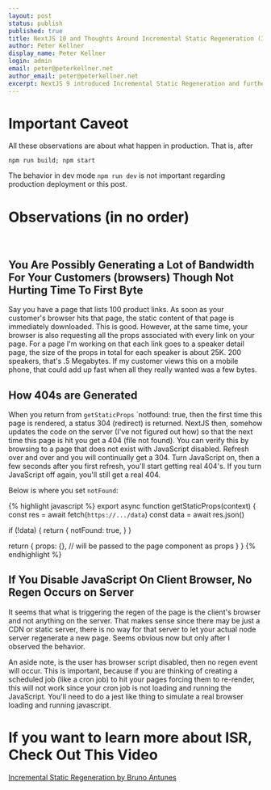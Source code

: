 ```yaml
---
layout: post
status: publish
published: true
title: NextJS 10 and Thoughts Around Incremental Static Regeneration (ISR)
author: Peter Kellner
display_name: Peter Kellner
login: admin
email: peter@peterkellner.net
author_email: peter@peterkellner.net
excerpt: NextJS 9 introduced Incremental Static Regeneration and further refined it in NextJS 10.  There is a lot to it's subtle behavior and I'm writing some notes about there here that I've found are not documented yet.
---
```


# Important Caveot

All these observations are about what happen in production.  That is, after

`npm run build; npm start`

The behavior in dev mode `npm run dev` is not important regarding production deployment or this post.  

# Observations (in no order)

<br/>

## You Are Possibly Generating a Lot of Bandwidth For Your Customers (browsers) Though Not Hurting Time To First Byte

Say you have a page that lists 100 product links.  As soon as your customer's browser hits that page, the static content of that page is immediately downloaded.  This is good.
However, at the same time, your browser is also requesting all the props associated with every link on your page.  For a page I'm working on that each link goes to a speaker detail page, the size of the
props in total for each speaker is about 25K.  200 speakers, that's .5 Megabytes. If my customer views this on a mobile phone, that could add up fast when all they really wanted was a few bytes.


## How 404s are Generated


When you return from `getStaticProps` `notfound: true, then the first time this page is rendered, a status 304 (redirect) is returned. NextJS then,
somehow updates the code on the server (I've not figured out how) so that the next time this page is hit you get a 404 (file not found).  You can
verify this by browsing to a page that does not exist with JavaScript disabled.  Refresh over and over and you will continually get a 304.  Turn JavaScript on,
then a few seconds after you first refresh, you'll start getting real 404's.  If you turn JavaScript off again, you'll still get a real 404.

Below is where you set `notFound`:

{% highlight javascript %}
export async function getStaticProps(context) {
  const res = await fetch(`https://.../data`)
  const data = await res.json()

  if (!data) {
    return {
      notFound: true,
    }
  }

  return {
    props: {}, // will be passed to the page component as props
  }
}
  {% endhighlight %}

## If You Disable JavaScript On Client Browser, No Regen Occurs on Server

It seems that what is triggering the regen of the page is the client's browser and not anything on the server.  That makes sense since
there may be just a CDN or static server, there is no way for that server to let your actual node server regenerate a new page. Seems obvious now but
only after I observed the behavior.

An aside note, is the user has browser script disabled, then no regen event will occur.  This is important, because if you are thinking of creating
a scheduled job (like a cron job) to hit your pages forcing them to re-render, this will not work since your cron job is not loading and running the JavaScript.
You'll need to do a jest like thing to simulate a real browser loading and running javascript.


# If you want to learn more about ISR, Check Out This Video

[Incremental Static Regeneration by Bruno Antunes](https://youtu.be/yGuN_9rng6o)
